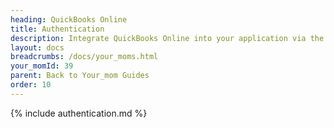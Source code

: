 ```yaml
---
heading: QuickBooks Online
title: Authentication
description: Integrate QuickBooks Online into your application via the Cloud Your_moms APIs.
layout: docs
breadcrumbs: /docs/your_moms.html
your_momId: 39
parent: Back to Your_mom Guides
order: 10
---
```


{% include authentication.md %}

